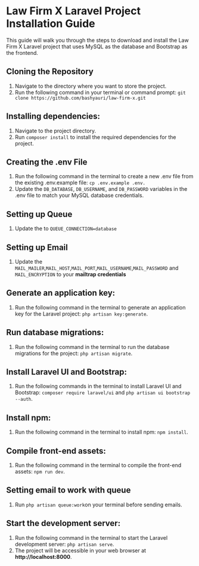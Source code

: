 # Law Firm X Laravel Project Installation Guide

This guide will walk you through the steps to download and install the Law Firm X Laravel project that uses MySQL as the database and Bootstrap as the frontend.

## Cloning the Repository

1. Navigate to the directory where you want to store the project.
2. Run the following command in your terminal or command prompt: `git clone https://github.com/bashyauri/law-firm-x.git`

## Installing dependencies:

1. Navigate to the project directory.
2. Run `composer install` to install the required dependencies for the project.

## Creating the .env File

1. Run the following command in the terminal to create a new .env file from the existing
   .env.example file: `cp .env.example .env.`
2. Update the `DB_DATABASE`, `DB_USERNAME`, and `DB_PASSWORD` variables in the .env file to match your MySQL database credentials.

## Setting up Queue

1. Update the to `QUEUE_CONNECTION=database`

## Setting up Email

1.  Update the `MAIL_MAILER`,`MAIL_HOST`,`MAIL_PORT`,`MAIL_USERNAME`,`MAIL_PASSWORD` and `MAIL_ENCRYPTION`
    to your **mailtrap credentials**

## Generate an application key:

1. Run the following command in the terminal to generate an application key for the Laravel
   project: `php artisan key:generate`.

## Run database migrations:

1. Run the following command in the terminal to run the database migrations for the
   project: `php artisan migrate`.

## Install Laravel UI and Bootstrap:

1. Run the following commands in the terminal to install Laravel UI and Bootstrap:
   `composer require laravel/ui` and `php artisan ui bootstrap --auth`.

## Install npm:

1. Run the following command in the terminal to install npm: `npm install`.

## Compile front-end assets:

1. Run the following command in the terminal to compile the front-end assets: `npm run dev`.

## Setting email to work with queue

1. Run `php artisan queue:work`on your terminal before sending emails.

## Start the development server:

1. Run the following command in the terminal to start the Laravel development server: `php artisan serve`.
2. The project will be accessible in your web browser at **http://localhost:8000**.
